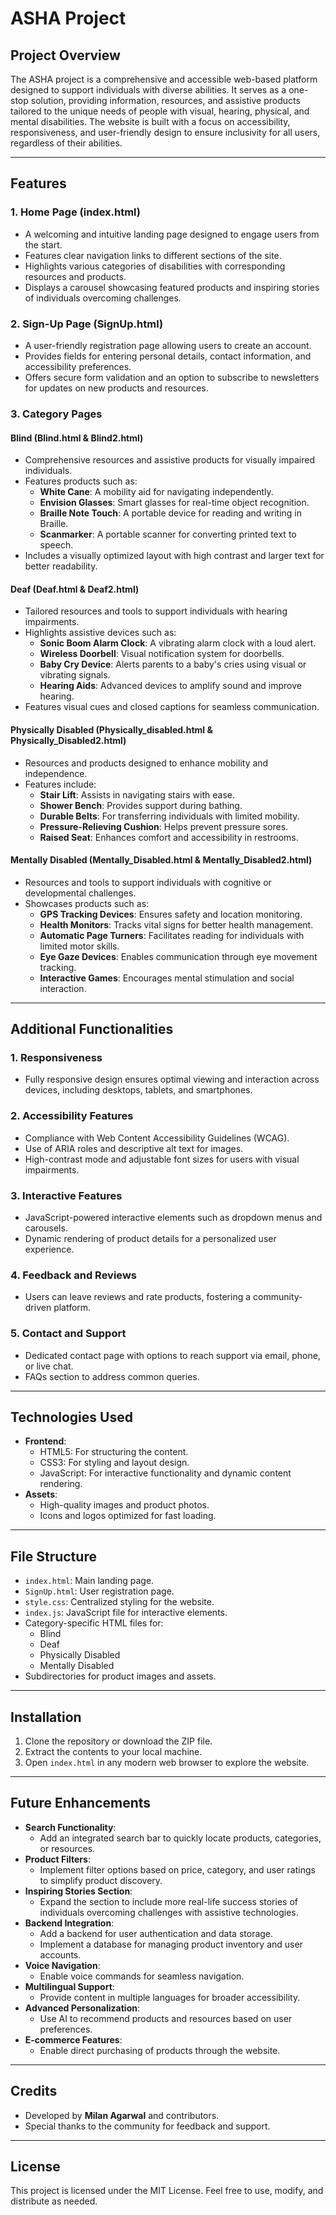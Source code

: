 # ASHA Project

## Project Overview
The ASHA project is a comprehensive and accessible web-based platform designed to support individuals with diverse abilities. It serves as a one-stop solution, providing information, resources, and assistive products tailored to the unique needs of people with visual, hearing, physical, and mental disabilities. The website is built with a focus on accessibility, responsiveness, and user-friendly design to ensure inclusivity for all users, regardless of their abilities.

---

## Features

### 1. **Home Page (index.html)**
- A welcoming and intuitive landing page designed to engage users from the start.
- Features clear navigation links to different sections of the site.
- Highlights various categories of disabilities with corresponding resources and products.
- Displays a carousel showcasing featured products and inspiring stories of individuals overcoming challenges.

### 2. **Sign-Up Page (SignUp.html)**
- A user-friendly registration page allowing users to create an account.
- Provides fields for entering personal details, contact information, and accessibility preferences.
- Offers secure form validation and an option to subscribe to newsletters for updates on new products and resources.

### 3. **Category Pages**
#### **Blind (Blind.html & Blind2.html)**
- Comprehensive resources and assistive products for visually impaired individuals.
- Features products such as:
  - **White Cane**: A mobility aid for navigating independently.
  - **Envision Glasses**: Smart glasses for real-time object recognition.
  - **Braille Note Touch**: A portable device for reading and writing in Braille.
  - **Scanmarker**: A portable scanner for converting printed text to speech.
- Includes a visually optimized layout with high contrast and larger text for better readability.

#### **Deaf (Deaf.html & Deaf2.html)**
- Tailored resources and tools to support individuals with hearing impairments.
- Highlights assistive devices such as:
  - **Sonic Boom Alarm Clock**: A vibrating alarm clock with a loud alert.
  - **Wireless Doorbell**: Visual notification system for doorbells.
  - **Baby Cry Device**: Alerts parents to a baby's cries using visual or vibrating signals.
  - **Hearing Aids**: Advanced devices to amplify sound and improve hearing.
- Features visual cues and closed captions for seamless communication.

#### **Physically Disabled (Physically_disabled.html & Physically_Disabled2.html)**
- Resources and products designed to enhance mobility and independence.
- Features include:
  - **Stair Lift**: Assists in navigating stairs with ease.
  - **Shower Bench**: Provides support during bathing.
  - **Durable Belts**: For transferring individuals with limited mobility.
  - **Pressure-Relieving Cushion**: Helps prevent pressure sores.
  - **Raised Seat**: Enhances comfort and accessibility in restrooms.

#### **Mentally Disabled (Mentally_Disabled.html & Mentally_Disabled2.html)**
- Resources and tools to support individuals with cognitive or developmental challenges.
- Showcases products such as:
  - **GPS Tracking Devices**: Ensures safety and location monitoring.
  - **Health Monitors**: Tracks vital signs for better health management.
  - **Automatic Page Turners**: Facilitates reading for individuals with limited motor skills.
  - **Eye Gaze Devices**: Enables communication through eye movement tracking.
  - **Interactive Games**: Encourages mental stimulation and social interaction.

---

## Additional Functionalities

### 1. **Responsiveness**
- Fully responsive design ensures optimal viewing and interaction across devices, including desktops, tablets, and smartphones.

### 2. **Accessibility Features**
- Compliance with Web Content Accessibility Guidelines (WCAG).
- Use of ARIA roles and descriptive alt text for images.
- High-contrast mode and adjustable font sizes for users with visual impairments.

### 3. **Interactive Features**
- JavaScript-powered interactive elements such as dropdown menus and carousels.
- Dynamic rendering of product details for a personalized user experience.

### 4. **Feedback and Reviews**
- Users can leave reviews and rate products, fostering a community-driven platform.

### 5. **Contact and Support**
- Dedicated contact page with options to reach support via email, phone, or live chat.
- FAQs section to address common queries.

---

## Technologies Used
- **Frontend**:
  - HTML5: For structuring the content.
  - CSS3: For styling and layout design.
  - JavaScript: For interactive functionality and dynamic content rendering.
- **Assets**:
  - High-quality images and product photos.
  - Icons and logos optimized for fast loading.

---

## File Structure
- `index.html`: Main landing page.
- `SignUp.html`: User registration page.
- `style.css`: Centralized styling for the website.
- `index.js`: JavaScript file for interactive elements.
- Category-specific HTML files for:
  - Blind
  - Deaf
  - Physically Disabled
  - Mentally Disabled
- Subdirectories for product images and assets.

---

## Installation
1. Clone the repository or download the ZIP file.
2. Extract the contents to your local machine.
3. Open `index.html` in any modern web browser to explore the website.

---

## Future Enhancements
- **Search Functionality**:
  - Add an integrated search bar to quickly locate products, categories, or resources.
- **Product Filters**:
  - Implement filter options based on price, category, and user ratings to simplify product discovery.
- **Inspiring Stories Section**:
  - Expand the section to include more real-life success stories of individuals overcoming challenges with assistive technologies.
- **Backend Integration**:
  - Add a backend for user authentication and data storage.
  - Implement a database for managing product inventory and user accounts.
- **Voice Navigation**:
  - Enable voice commands for seamless navigation.
- **Multilingual Support**:
  - Provide content in multiple languages for broader accessibility.
- **Advanced Personalization**:
  - Use AI to recommend products and resources based on user preferences.
- **E-commerce Features**:
  - Enable direct purchasing of products through the website.

---

## Credits
- Developed by **Milan Agarwal** and contributors.
- Special thanks to the community for feedback and support.

---

## License
This project is licensed under the MIT License. Feel free to use, modify, and distribute as needed.
